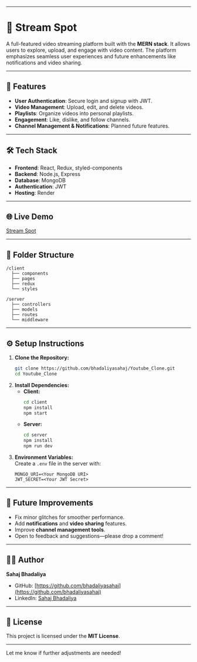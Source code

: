 
---

# 🎥 Stream Spot  

A full-featured video streaming platform built with the **MERN stack**. It allows users to explore, upload, and engage with video content. The platform emphasizes seamless user experiences and future enhancements like notifications and video sharing.  

---

## 🚀 Features  
- **User Authentication**: Secure login and signup with JWT.  
- **Video Management**: Upload, edit, and delete videos.  
- **Playlists**: Organize videos into personal playlists.  
- **Engagement**: Like, dislike, and follow channels.  
- **Channel Management & Notifications**: Planned future features.  

---

## 🛠️ Tech Stack  
- **Frontend**: React, Redux, styled-components  
- **Backend**: Node.js, Express  
- **Database**: MongoDB  
- **Authentication**: JWT  
- **Hosting**: Render  

---

## 🌐 Live Demo  
[Stream Spot](https://streamespot-client.onrender.com)  

---

## 📂 Folder Structure  
```
/client
  ├── components
  ├── pages
  ├── redux
  └── styles

/server
  ├── controllers
  ├── models
  ├── routes
  └── middleware
```

---

## ⚙️ Setup Instructions  
1. **Clone the Repository:**  
   ```bash
   git clone https://github.com/bhadaliyasahaj/Youtube_Clone.git
   cd Youtube_Clone
   ```
2. **Install Dependencies:**  
   - **Client:**  
     ```bash
     cd client
     npm install
     npm start
     ```
   - **Server:**  
     ```bash
     cd server
     npm install
     npm run dev
     ```
3. **Environment Variables:**  
   Create a `.env` file in the server with:  
   ```
   MONGO_URI=<Your MongoDB URI>
   JWT_SECRET=<Your JWT Secret>
   ```

---

## 🐛 Future Improvements  
- Fix minor glitches for smoother performance.  
- Add **notifications** and **video sharing** features.  
- Improve **channel management tools**.  
- Open to feedback and suggestions—please drop a comment!  

---

## 🧑‍💻 Author  
**Sahaj Bhadaliya**  
- GitHub: [https://github.com/bhadaliyasahaj](https://github.com/bhadaliyasahaj)  
- LinkedIn: [Sahaj Bhadaliya](https://www.linkedin.com/in/sahaj-bhadaliya-480128263/)  

---

## 📃 License  
This project is licensed under the **MIT License**.  

---

Let me know if further adjustments are needed!
